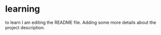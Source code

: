 # learning
to learn
I am editing the README file. Adding some more details about the project description.
